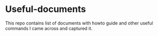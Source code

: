 # Useful-documents
This repo contains list of documents with howto guide and other useful commands I came across and captured it.
